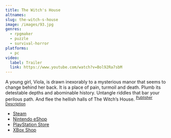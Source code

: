 ```yaml
---
title: The Witch's House
altnames:
slug: the-witch-s-house
image: /images/93.jpg
genres:
  - rpgmaker
  - puzzle
  - survival-horror
platforms:
  - pc
video:
  label: Trailer
  link: https://www.youtube.com/watch?v=Bol92Ra7sbM
---
```


A young girl, Viola, is drawn inexorably to a mysterious manor that seems to change behind her back. It is a place of pain, turmoil and death. Plumb its detestable depths and abominable history. Untangle riddles that bar your perilous path. And flee the hellish halls of The Witch’s House. <sup>[Publisher Description](https://store.steampowered.com/app/885810/The_Witchs_House_MV/)</sup>

* [Steam](https://store.steampowered.com/app/885810/The_Witchs_House_MV/)
* [Nintendo eShop](https://www.nintendo.com/store/products/the-witchs-house-mv-switch/)
* [PlayStation Store](https://store.playstation.com/en-us/concept/10005652)
* [XBox Shop](https://www.xbox.com/en-US/games/store/the-witchs-house-mv/9pg7wqwl1dxb)
